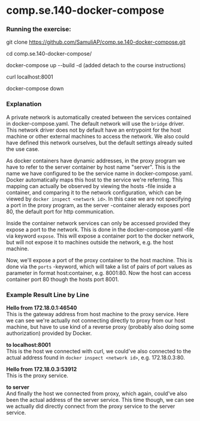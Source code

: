 # comp.se.140-docker-compose

### Running the exercise:
git clone https://github.com/SamuliAP/comp.se.140-docker-compose.git

cd comp.se.140-docker-compose/

docker-compose up --build -d (added detach to the course instructions)

curl localhost:8001

docker-compose down

### Explanation
A private network is automatically created between the services contained in docker-compose.yaml. The default network will use the `bridge` driver. This network driver does not by default have an entrypoint for the host machine or other external machines to access the network. We also could have defined this network ourselves, but the default settings already suited the use case.

As docker containers have dynamic addresses, in the proxy program we have to refer to the server container by host name "server". This is the name we have configured to be the service name in docker-compose.yaml. Docker automatically maps this host to the service we're referring. This mapping can actually be observed by viewing the hosts -file inside a container, and comparing it to the network configuration, which can be viewed by `docker inspect <network id>`. In this case we are not specifying a port in the proxy program, as the server -container alerady exposes port 80, the default port for http communication.

Inside the container network services can only be accessed provided they expose a port to the network. This is done in the docker-compose.yaml -file via keyword `expose`. This will expose a container port to the docker network, but will not expose it to machines outside the network, e.g. the host machine.

Now, we'll expose a port of the proxy container to the host machine. This is done via the `ports` -keyword, which will take a list of pairs of port values as parameter in format host:container, e.g. 8001:80. Now the host can access container port 80 though the hosts port 8001. 

### Example Result Line by Line
**Hello from 172.18.0.1:46540**  
This is the gateway address from host machine to the proxy service. Here we can see we're actually not connecting directly to proxy from our host machine, but have to use kind of a reverse proxy (probably also doing some authorization) provided by Docker.

**to localhost:8001**  
This is the host we connected with curl, we could've also connected to the actual address found in `docker inspect <network id>`, e.g. 172.18.0.3:80.

**Hello from 172.18.0.3:53912**  
This is the proxy service.

**to server**  
And finally the host we connected from proxy, which again, could've also been the actual address of the server service. This time though, we can see we actually did directly connect from the proxy service to the server service.
